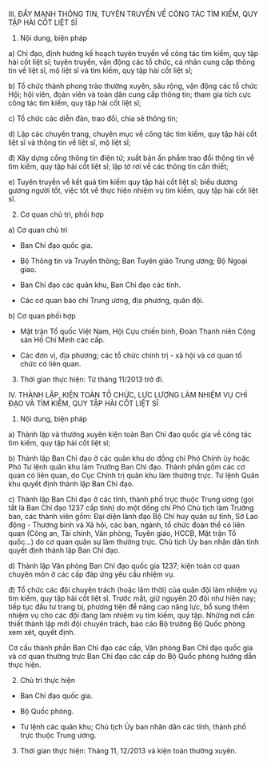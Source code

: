 III. ĐẨY MẠNH THÔNG TIN, TUYÊN TRUYỀN VỀ CÔNG TÁC TÌM KIẾM, QUY TẬP HÀI CỐT LIỆT SĨ

1. Nội dung, biện pháp

a) Chỉ đạo, định hướng kế hoạch tuyên truyền về công tác tìm kiếm, quy tập hài cốt liệt sĩ; tuyên truyền, vận động các tổ chức, cá nhân cung cấp thông tin về liệt sĩ, mộ liệt sĩ và tìm kiếm, quy tập hài cốt liệt sĩ;

b) Tổ chức thành phong trào thường xuyên, sâu rộng, vận động các tổ chức Hội; hội viên, đoàn viên và toàn dân cung cấp thông tin; tham gia tích cực công tác tìm kiếm, quy tập hài cốt liệt sĩ;

c) Tổ chức các diễn đàn, trao đổi, chia sẻ thông tin;

d) Lập các chuyên trang, chuyên mục về công tác tìm kiếm, quy tập hài cốt liệt sĩ và thông tin về liệt sĩ, mộ liệt sĩ;

đ) Xây dựng cổng thông tin điện tử; xuất bản ấn phẩm trao đổi thông tin về tìm kiếm, quy tập hài cốt liệt sĩ; lập tờ rơi về các thông tin cần thiết;

e) Tuyên truyền về kết quả tìm kiếm quy tập hài cốt liệt sĩ; biểu dương gương người tốt, việc tốt về thực hiện nhiệm vụ tìm kiếm, quy tập hài cốt liệt sĩ.

2. Cơ quan chủ trì, phối hợp

a) Cơ quan chủ trì

- Ban Chỉ đạo quốc gia.

- Bộ Thông tin và Truyền thông; Ban Tuyên giáo Trung ương; Bộ Ngoại giao.

- Ban Chỉ đạo các quân khu, Ban Chỉ đạo các tỉnh.

- Các cơ quan báo chí Trung ương, địa phương, quân đội.


b) Cơ quan phối hợp

- Mặt trận Tổ quốc Việt Nam, Hội Cựu chiến binh, Đoàn Thanh niên Cộng sản Hồ Chí Minh các cấp.

- Các đơn vị, địa phương; các tổ chức chính trị - xã hội và cơ quan tổ chức có liên quan.

3. Thời gian thực hiện: Từ tháng 11/2013 trở đi.

IV. THÀNH LẬP, KIỆN TOÀN TỔ CHỨC, LỰC LƯỢNG LÀM NHIỆM VỤ CHỈ ĐẠO VÀ TÌM KIẾM, QUY TẬP HÀI CỐT LIỆT SĨ

1. Nội dung, biện pháp

a) Thành lập và thường xuyên kiện toàn Ban Chỉ đạo quốc gia về công tác tìm kiếm, quy tập hài cốt liệt sĩ;

b) Thành lập Ban Chỉ đạo ở các quân khu do đồng chí Phó Chính ủy hoặc Phó Tư lệnh quân khu làm Trưởng Ban Chỉ đạo. Thành phần gồm các cơ quan có liên quan, do Cục Chính trị quân khu làm thường trực. Tư lệnh Quân khu quyết định thành lập Ban Chỉ đạo.

c) Thành lập Ban Chỉ đạo ở các tỉnh, thành phố trực thuộc Trung ương (gọi tắt là Ban Chỉ đạo 1237 cấp tỉnh) do một đồng chí Phó Chủ tịch làm Trưởng ban, các thành viên gồm: Đại diện lãnh đạo Bộ Chỉ huy quân sự tỉnh, Sở Lao động - Thương binh và Xã hội, các ban, ngành, tổ chức đoàn thể có liên quan (Công an, Tài chính, Văn phòng, Tuyên giáo, HCCB, Mặt trận Tổ quốc...) do cơ quan quân sự làm thường trực. Chủ tịch Ủy ban nhân dân tỉnh quyết định thành lập Ban Chỉ đạo.

d) Thành lập Văn phòng Ban Chỉ đạo quốc gia 1237; kiện toàn cơ quan chuyên môn ở các cấp đáp ứng yêu cầu nhiệm vụ.

đ) Tổ chức các đội chuyên trách (hoặc lâm thời) của quân đội làm nhiệm vụ tìm kiếm, quy tập hài cốt liệt sĩ. Trước mắt, giữ nguyên 20 đội như hiện nay; tiếp tục đầu tư trang bị, phương tiện để nâng cao năng lực, bổ sung thêm nhiệm vụ cho các đội đang làm nhiệm vụ tìm kiếm, quy tập. Những nơi cần thiết thành lập mới đội chuyên trách, báo cáo Bộ trưởng Bộ Quốc phòng xem xét, quyết định.

Cơ cấu thành phần Ban Chỉ đạo các cấp, Văn phòng Ban Chỉ đạo quốc gia và cơ quan thường trực Ban Chỉ đạo các cấp do Bộ Quốc phòng hướng dẫn thực hiện.

2. Chủ trì thực hiện

- Ban Chỉ đạo quốc gia.

- Bộ Quốc phòng.

- Tư lệnh các quân khu; Chủ tịch Ủy ban nhân dân các tỉnh, thành phố trực thuộc Trung ương.

3. Thời gian thực hiện: Tháng 11, 12/2013 và kiện toàn thường xuyên.
